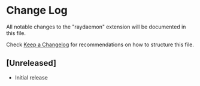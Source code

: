 # Change Log

All notable changes to the "raydaemon" extension will be documented in this file.

Check [Keep a Changelog](http://keepachangelog.com/) for recommendations on how to structure this file.

## [Unreleased]

- Initial release